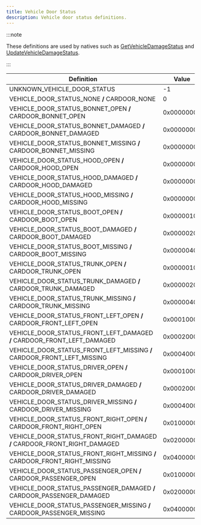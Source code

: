 ```yaml
---
title: Vehicle Door Status
description: Vehicle door status definitions.
---
```


:::note

These definitions are used by natives such as [GetVehicleDamageStatus](../functions/GetVehicleDamageStatus) and [UpdateVehicleDamageStatus](../functions/UpdateVehicleDamageStatus).

:::

| Definition                                                                | Value      |
| ------------------------------------------------------------------------- | ---------- |
| UNKNOWN_VEHICLE_DOOR_STATUS                                               | -1         |
| VEHICLE_DOOR_STATUS_NONE **/** CARDOOR_NONE                               | 0          |
| VEHICLE_DOOR_STATUS_BONNET_OPEN **/** CARDOOR_BONNET_OPEN                 | 0x00000001 |
| VEHICLE_DOOR_STATUS_BONNET_DAMAGED **/** CARDOOR_BONNET_DAMAGED           | 0x00000002 |
| VEHICLE_DOOR_STATUS_BONNET_MISSING **/** CARDOOR_BONNET_MISSING           | 0x00000004 |
| VEHICLE_DOOR_STATUS_HOOD_OPEN **/** CARDOOR_HOOD_OPEN                     | 0x00000001 |
| VEHICLE_DOOR_STATUS_HOOD_DAMAGED **/** CARDOOR_HOOD_DAMAGED               | 0x00000002 |
| VEHICLE_DOOR_STATUS_HOOD_MISSING **/** CARDOOR_HOOD_MISSING               | 0x00000004 |
| VEHICLE_DOOR_STATUS_BOOT_OPEN **/** CARDOOR_BOOT_OPEN                     | 0x00000100 |
| VEHICLE_DOOR_STATUS_BOOT_DAMAGED **/** CARDOOR_BOOT_DAMAGED               | 0x00000200 |
| VEHICLE_DOOR_STATUS_BOOT_MISSING **/** CARDOOR_BOOT_MISSING               | 0x00000400 |
| VEHICLE_DOOR_STATUS_TRUNK_OPEN **/** CARDOOR_TRUNK_OPEN                   | 0x00000100 |
| VEHICLE_DOOR_STATUS_TRUNK_DAMAGED **/** CARDOOR_TRUNK_DAMAGED             | 0x00000200 |
| VEHICLE_DOOR_STATUS_TRUNK_MISSING **/** CARDOOR_TRUNK_MISSING             | 0x00000400 |
| VEHICLE_DOOR_STATUS_FRONT_LEFT_OPEN **/** CARDOOR_FRONT_LEFT_OPEN         | 0x00010000 |
| VEHICLE_DOOR_STATUS_FRONT_LEFT_DAMAGED **/** CARDOOR_FRONT_LEFT_DAMAGED   | 0x00020000 |
| VEHICLE_DOOR_STATUS_FRONT_LEFT_MISSING **/** CARDOOR_FRONT_LEFT_MISSING   | 0x00040000 |
| VEHICLE_DOOR_STATUS_DRIVER_OPEN **/** CARDOOR_DRIVER_OPEN                 | 0x00010000 |
| VEHICLE_DOOR_STATUS_DRIVER_DAMAGED **/** CARDOOR_DRIVER_DAMAGED           | 0x00020000 |
| VEHICLE_DOOR_STATUS_DRIVER_MISSING **/** CARDOOR_DRIVER_MISSING           | 0x00040000 |
| VEHICLE_DOOR_STATUS_FRONT_RIGHT_OPEN **/** CARDOOR_FRONT_RIGHT_OPEN       | 0x01000000 |
| VEHICLE_DOOR_STATUS_FRONT_RIGHT_DAMAGED **/** CARDOOR_FRONT_RIGHT_DAMAGED | 0x02000000 |
| VEHICLE_DOOR_STATUS_FRONT_RIGHT_MISSING **/** CARDOOR_FRONT_RIGHT_MISSING | 0x04000000 |
| VEHICLE_DOOR_STATUS_PASSENGER_OPEN **/** CARDOOR_PASSENGER_OPEN           | 0x01000000 |
| VEHICLE_DOOR_STATUS_PASSENGER_DAMAGED **/** CARDOOR_PASSENGER_DAMAGED     | 0x02000000 |
| VEHICLE_DOOR_STATUS_PASSENGER_MISSING **/** CARDOOR_PASSENGER_MISSING     | 0x04000000 |
